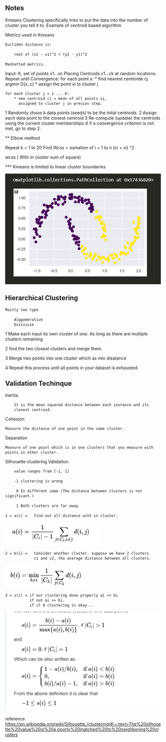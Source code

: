 ## Notes

Kmeans Clustering specifically tries to put the data into the number of cluster you tell it to.
Example of centroid based algorithm

Metrics used in Kmeans

    Eucliden distance is: 

        root of (x2 - x1)^2 + (y2 - y1)^2

    Manhatted metrics.

Input: K, set of points x1...xn
Placing Centroids c1...ck at random locations.
Repeat until Convergence:
    for each point x:
        * find nearest centroide cj   argmin D(x, c)
        * assign the point xi to cluster j

    for each cluster j = 1 ... K:
        * new centroid cj = mean of all points xi,
          assigned to cluster j in previos step.

    
1 Randomly choos k data points (seeds) to be the inital centroids.
2 Assign each data point to the closest centroid
3 Re-compute (update) the centroids using the current cluster memberships
4 if a convergence criterion is not met, go to step 2.


** Elbow method
     
   Repeat k = 1 to 20
   Find Wcss = sumation of i = 1 to n (ci + xi) ^2

   wcss ( With in cluster sum of square)

*** Kmeans is limited to linear cluster boundaries

![alt text](https://github.com/lkarjun/Data-Science-from-Scratch/blob/master/20%20Clustering/moon.png?raw=true)


## Hierarchical Clustering

    Mainly two type

        Alggomerative
        Divisivie

1   Make each input its own cluster of one. As long as there are multiple clusters remaining

2   find the two closest clusters and merge them.

3   Merge two points into one cluster which as min disatance

4   Repeat this process until all points in your dataset is exhausted.


## Validation Techinque

Inertia

        It is the mean squared distance between each instance and its
        closest centroid. 

Cohesion

    Measure the distance of one point in the same cluster.

Separation

    Measure of one point which is in one clusters that you measure with points in other cluster.


Silhouette clustering Validaiton.

        value ranges from [-1, 1]

        -1 clustering is wrong

         0 In different same (The distance between clusters is not significant.)

         1 Both clusters are far away

    1 = a(i) =   find out all distance with in cluster.
![alt text](https://github.com/lkarjun/Data-Science-from-Scratch/blob/master/20%20Clustering/formula1.png)

    2 = b(i) =   Consider another cluster. suppose we have 2 clusters
                 c1 and c2, the average distance between all clusters.

![alt text](https://github.com/lkarjun/Data-Science-from-Scratch/blob/master/20%20Clustering/formula2.png)

    3 = s(i) = if our clustering done properly ai << bi
               if not ai >> bi.
               if it 0 clustering is okay...

![alt text](https://github.com/lkarjun/Data-Science-from-Scratch/blob/master/20%20Clustering/formula3.png)



reference https://en.wikipedia.org/wiki/Silhouette_(clustering)#:~:text=The%20silhouette%20value%20is%20a,poorly%20matched%20to%20neighboring%20clusters